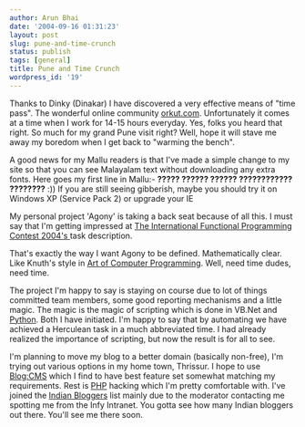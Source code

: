 ```yaml
---
author: Arun Bhai
date: '2004-09-16 01:31:23'
layout: post
slug: pune-and-time-crunch
status: publish
tags: [general]
title: Pune and Time Crunch
wordpress_id: '19'
---
```


Thanks to Dinky (Dinakar) I have discovered a very effective means of "time pass". The wonderful online community <a href="http://www.orkut.com/">orkut.com</a>. Unfortunately it comes at a time when I work for 14-15 hours everyday. Yes, folks you heard that right. So much for my grand Pune visit right? Well, hope it will stave me away my boredom when I get back to "warming the bench".

A good news for my Mallu readers is that I've made a simple change to my site so that you can see Malayalam text without downloading any extra fonts. Here goes my first line in Mallu:- <strong>
????? ?????? ?????? ???????????? ????????</strong> :))
If you are still seeing gibberish, maybe you should try it on Windows XP (Service Pack 2) or upgrade your IE

My personal project 'Agony' is taking a back seat because of all this. I must say that I'm getting impressed at <a href="http://www.cis.upenn.edu/group/proj/plclub/contest/ants.html">The International Functional Programming Contest 2004's </a>task description.

That's exactly the way I want Agony to be defined. Mathematically clear. Like Knuth's style in <a href="http://www-cs-faculty.stanford.edu/~knuth/taocp.html">Art of Computer Programming</a>. Well, need time dudes, need time.

The project I'm happy to say is staying on course due to lot of things committed team members, some good reporting mechanisms and a little magic. The magic is the magic of scripting which is done in VB.Net and <a href="http://www.python.org">Python</a>. Both I have initiated. I'm happy to say that by automating we have achieved a Herculean task in a much abbreviated time. I had already realized the importance of scripting, but now the result is for all to see.

I'm planning to move my blog to a better domain (basically non-free), I'm trying out various options in my home town, Thrissur. I hope to use <a href="http://www.blogcms.com">Blog:CMS</a> which I find to have best feature set somewhat matching my requirements. Rest is <a href="http://www.php.net">PHP</a> hacking which I'm pretty comfortable with. I've joined the <a href="http://indianbloggers.blogspot.com/">Indian Bloggers</a> list mainly due to the moderator contacting me spotting me from the Infy Intranet. You gotta see how many Indian bloggers out there. You'll see me there soon.<!--d0bc2756d89da4086c6e83b27b4f343e-->
